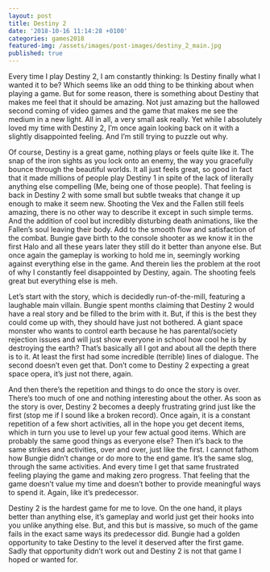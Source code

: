 ```yaml
---
layout: post
title: Destiny 2
date: '2018-10-16 11:14:28 +0100'
categories: games2018
featured-img: /assets/images/post-images/destiny_2_main.jpg
published: true
---
```


Every time I play Destiny 2, I am constantly thinking: Is Destiny finally what I wanted it to be? Which seems like an odd thing to be thinking about when playing a game. But for some reason, there is something about Destiny that makes me feel that it should be amazing. Not just amazing but the hallowed second coming of video games and the game that makes me see the medium in a new light. All in all, a very small ask really. Yet while I absolutely loved my time with Destiny 2, I’m once again looking back on it with a slightly disappointed feeling. And I’m still trying to puzzle out why.

Of course, Destiny is a great game, nothing plays or feels quite like it. The snap of the iron sights as you lock onto an enemy, the way you gracefully bounce through the beautiful worlds. It all just feels great, so good in fact that it made millions of people play Destiny 1 in spite of the lack of literally anything else compelling (Me, being one of those people).
That feeling is back in Destiny 2 with some small but subtle tweaks that change it up enough to make it seem new. Shooting the Vex and the Fallen still feels amazing, there is no other way to describe it except in such simple terms. And the addition of cool but incredibly disturbing death animations, like the Fallen’s soul leaving their body. Add to the smooth flow and satisfaction of the combat.
Bungie gave birth to the console shooter as we know it in the first Halo and all these years later they still do it better than anyone else. But once again the gameplay is working to hold me in, seemingly working against everything else in the game. And therein lies the problem at the root of why I constantly feel disappointed by Destiny, again. The shooting feels great but everything else is meh.

Let’s start with the story, which is decidedly run-of-the-mill, featuring a laughable main villain. Bungie spent months claiming that Destiny 2 would have a real story and be filled to the brim with it. But, if this is the best they could come up with, they should have just not bothered. A giant space monster who wants to control earth because he has parental/society rejection issues and will just show everyone in school how cool he is by destroying the earth? That’s basically all I got and about all the depth there is to it. At least the first had some incredible (terrible) lines of dialogue. The second doesn’t even get that. Don’t come to Destiny 2 expecting a great space opera, it’s just not there, again.

And then there’s the repetition and things to do once the story is over. There’s too much of one and nothing interesting about the other. As soon as the story is over, Destiny 2 becomes a deeply frustrating grind just like the first (stop me if I sound like a broken record). Once again, it is a constant repetition of a few short activities, all in the hope you get decent items, which in turn you use to level up your few actual good items. Which are probably the same good things as everyone else? Then it’s back to the same strikes and activities, over and over, just like the first. I cannot fathom how Bungie didn’t change or do more to the end game. It’s the same slog, through the same activities. And every time I get that same frustrated feeling playing the game and making zero progress. That feeling that the game doesn’t value my time and doesn’t bother to provide meaningful ways to spend it. Again, like it’s predecessor.

Destiny 2 is the hardest game for me to love. On the one hand, it plays better than anything else, it’s gameplay and world just get their hooks into you unlike anything else. But, and this but is massive, so much of the game fails in the exact same ways its predecessor did. Bungie had a golden opportunity to take Destiny to the level it deserved after the first game. Sadly that opportunity didn’t work out and Destiny 2 is not that game I hoped or wanted for.

